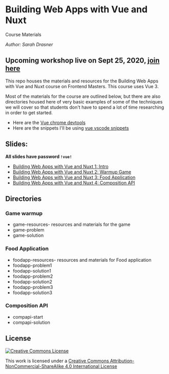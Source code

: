 # Building Web Apps with Vue and Nuxt

Course Materials

_Author: Sarah Drasner_

## Upcoming workshop live on Sept 25, 2020, [join here](https://frontendmasters.com/workshops/building-apps-vue/)

This repo houses the materials and resources for the Building Web Apps with Vue and Nuxt course on Frontend Masters. This course uses Vue 3.

Most of the materials for the course are outlined below, but there are also directories housed here of very basic examples of some of the techniques we will cover so that students don't have to spend a lot of time researching in order to get started.

- Here are the [Vue chrome devtools](https://chrome.google.com/webstore/detail/vuejs-devtools/nhdogjmejiglipccpnnnanhbledajbpd?hl=en)
- Here are the snippets I'll be using [vue vscode snippets](https://marketplace.visualstudio.com/items?itemName=sdras.vue-vscode-snippets)

## Slides:

**All slides have password `!vue!`**

- [Building Web Apps with Vue and Nuxt 1: Intro](https://slides.com/sdrasner/vueapps1?token=ov5v8sUr)
- [Building Web Apps with Vue and Nuxt 2: Warmup Game](https://slides.com/sdrasner/vueapps2?token=oePuyn8o)
- [Building Web Apps with Vue and Nuxt 3: Food Application](https://slides.com/sdrasner/building-vue-apps-3-foodapp?token=DiquCMbB)
- [Building Web Apps with Vue and Nuxt 4: Composition API](https://slides.com/sdrasner/building-vue-apps-4-compositionapi?token=IAnBmcyn)

## Directories

### Game warmup

- game-resources- resources and materials for the game
- game-problem
- game-solution

### Food Application

- foodapp-resources- resources and materials for Food application
- foodapp-problem1
- foodapp-solution1
- foodapp-problem2
- foodapp-solution2
- foodapp-problem3
- foodapp-solution3

### Composition API

- compapi-start
- compapi-solution

## License

[![Creative Commons License](https://i.creativecommons.org/l/by-nc-sa/4.0/88x31.png)](http://creativecommons.org/licenses/by-nc-sa/4.0/)

This work is licensed under a [Creative Commons Attribution-NonCommercial-ShareAlike 4.0 International License](http://creativecommons.org/licenses/by-nc-sa/4.0/)
